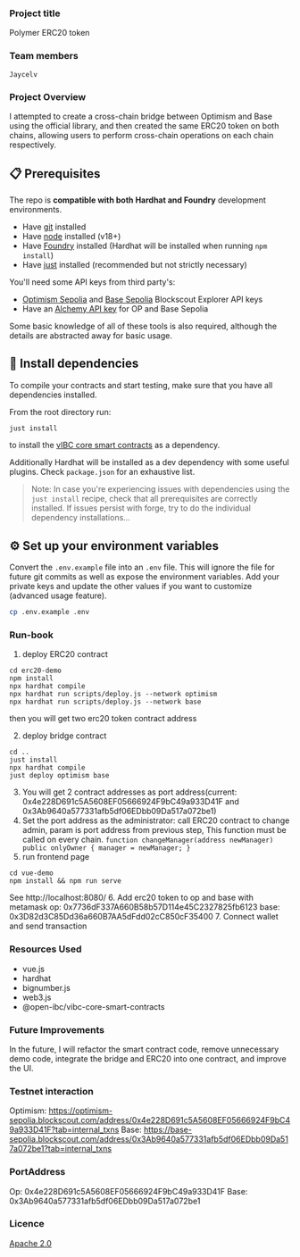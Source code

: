 ### Project title
Polymer ERC20 token

### Team members
    Jaycelv

### Project Overview
I attempted to create a cross-chain bridge between Optimism and Base using the official library, and then created the same ERC20 token on both chains, allowing users to perform cross-chain operations on each chain respectively.
## 📋 Prerequisites

The repo is **compatible with both Hardhat and Foundry** development environments.

- Have [git](https://git-scm.com/downloads) installed
- Have [node](https://nodejs.org) installed (v18+)
- Have [Foundry](https://book.getfoundry.sh/getting-started/installation) installed (Hardhat will be installed when running `npm install`)
- Have [just](https://just.systems/man/en/chapter_1.html) installed (recommended but not strictly necessary)

You'll need some API keys from third party's:
- [Optimism Sepolia](https://optimism-sepolia.blockscout.com/account/api-key) and [Base Sepolia](https://base-sepolia.blockscout.com/account/api-key) Blockscout Explorer API keys
- Have an [Alchemy API key](https://docs.alchemy.com/docs/alchemy-quickstart-guide) for OP and Base Sepolia

Some basic knowledge of all of these tools is also required, although the details are abstracted away for basic usage.

## 🧰 Install dependencies

To compile your contracts and start testing, make sure that you have all dependencies installed.

From the root directory run:

```bash
just install
```

to install the [vIBC core smart contracts](https://github.com/open-ibc/vibc-core-smart-contracts) as a dependency.

Additionally Hardhat will be installed as a dev dependency with some useful plugins. Check `package.json` for an exhaustive list.

> Note: In case you're experiencing issues with dependencies using the `just install` recipe, check that all prerequisites are correctly installed. If issues persist with forge, try to do the individual dependency installations...

## ⚙️ Set up your environment variables

Convert the `.env.example` file into an `.env` file. This will ignore the file for future git commits as well as expose the environment variables. Add your private keys and update the other values if you want to customize (advanced usage feature).

```bash
cp .env.example .env
```
### Run-book

1. deploy ERC20 contract
```
cd erc20-demo
npm install
npx hardhat compile 
npx hardhat run scripts/deploy.js --network optimism
npx hardhat run scripts/deploy.js --network base
```
then you will get two erc20 token contract address

2. deploy bridge contract
```
cd ..
just install 
npx hardhat compile
just deploy optimism base
```
3. You will get 2 contract addresses as port address(current: 0x4e228D691c5A5608EF05666924F9bC49a933D41F and 0x3Ab9640a577331afb5df06EDbb09Da517a072be1)
4. Set the port address as the administrator:
    call ERC20 contract to change admin, param is port address from previous step, This function must be called on every chain.
    `function changeManager(address newManager) public onlyOwner {
        manager = newManager;
    }`
5. run frontend page
```
cd vue-demo
npm install && npm run serve
```
See http://localhost:8080/
6. Add erc20 token to op and base with metamask
    op: 0x7736dF337A660B58b57D114e45C2327825fb6123
    base: 0x3D82d3C85Dd36a660B7AA5dFdd02cC850cF35400
7. Connect wallet and send transaction

### Resources Used
- vue.js
- hardhat
- bignumber.js
- web3.js
- @open-ibc/vibc-core-smart-contracts

### Future Improvements
In the future, I will refactor the smart contract code, remove unnecessary demo code, integrate the bridge and ERC20 into one contract, and improve the UI.

### Testnet interaction
Optimism: https://optimism-sepolia.blockscout.com/address/0x4e228D691c5A5608EF05666924F9bC49a933D41F?tab=internal_txns
Base: https://base-sepolia.blockscout.com/address/0x3Ab9640a577331afb5df06EDbb09Da517a072be1?tab=internal_txns

### PortAddress
Op: 0x4e228D691c5A5608EF05666924F9bC49a933D41F
Base: 0x3Ab9640a577331afb5df06EDbb09Da517a072be1
 

### Licence
[Apache 2.0](LICENSE)



